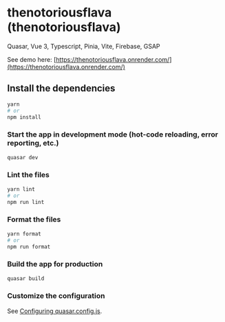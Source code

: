 # thenotoriousflava (thenotoriousflava)

Quasar, Vue 3, Typescript, Pinia, Vite, Firebase, GSAP

See demo here: [https://thenotoriousflava.onrender.com/](https://thenotoriousflava.onrender.com/)

## Install the dependencies

```bash
yarn
# or
npm install
```

### Start the app in development mode (hot-code reloading, error reporting, etc.)

```bash
quasar dev
```

### Lint the files

```bash
yarn lint
# or
npm run lint
```

### Format the files

```bash
yarn format
# or
npm run format
```

### Build the app for production

```bash
quasar build
```

### Customize the configuration

See [Configuring quasar.config.js](https://v2.quasar.dev/quasar-cli-vite/quasar-config-js).
